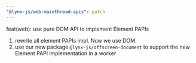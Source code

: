 ```yaml
---
"@lynx-js/web-mainthread-apis": patch
---
```


feat(web): use pure DOM API to implement Element PAPIs

1. rewrite all element PAPIs impl. Now we use DOM.
2. use our new package `@lynx-js/offscreen-document` to support the new Element PAPI implementation in a worker
